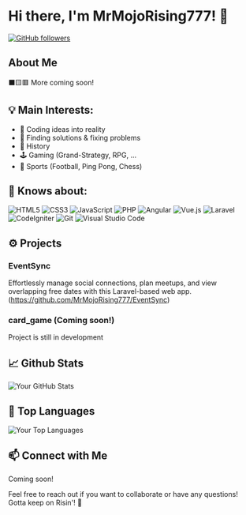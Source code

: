 # Hi there, I'm MrMojoRising777! 👋

[![GitHub followers](https://img.shields.io/github/followers/MrMojoRising777?label=Follow&style=social)](https://github.com/MrMojoRising777)

## About Me

⬛🟨🟥
More coming soon!

## 💡 Main Interests:

<ul>
  <li>💭 Coding ideas into reality</li>
  <li>🔎 Finding solutions & fixing problems</li>
  <li>📜 History</li>
  <li>🕹️ Gaming (Grand-Strategy, RPG, ...</li>
  <li>🏓 Sports (Football, Ping Pong, Chess)</li>
</ul>

## 🧠 Knows about:

<img src="https://img.shields.io/badge/html5-%23E34F26.svg?style=for-the-badge&amp;logo=html5&amp;logoColor=white" alt="HTML5">
<img src="https://img.shields.io/badge/css3-%231572B6.svg?style=for-the-badge&amp;logo=css3&amp;logoColor=white" alt="CSS3">
<img src="https://img.shields.io/badge/javascript-%23323330.svg?style=for-the-badge&amp;logo=javascript&amp;logoColor=%23F7DF1E" alt="JavaScript">
<img src="https://img.shields.io/badge/php-%23777BB4.svg?style=for-the-badge&amp;logo=php&amp;logoColor=white" alt="PHP">
<img src="https://img.shields.io/badge/angular-%23DD0031.svg?style=for-the-badge&amp;logo=angular&amp;logoColor=white" alt="Angular">
<img src="https://img.shields.io/badge/vuejs-%2335495e.svg?style=for-the-badge&amp;logo=vue.js&amp;logoColor=%234FC08D" alt="Vue.js">
<img src="https://img.shields.io/badge/laravel-%23FF2D20.svg?style=for-the-badge&amp;logo=laravel&amp;logoColor=white" alt="Laravel">
<img src="https://img.shields.io/badge/codeigniter-%23EF4223.svg?style=for-the-badge&amp;logo=codeigniter&amp;logoColor=white" alt="CodeIgniter">
<img src="https://img.shields.io/badge/git-%23F05033.svg?style=for-the-badge&amp;logo=git&amp;logoColor=white" alt="Git">
<img src="https://img.shields.io/badge/visualstudiocode-%23007ACC.svg?style=for-the-badge&amp;logo=visual-studio-code&amp;logoColor=white" alt="Visual Studio Code">

## ⚙️ Projects

### EventSync
Effortlessly manage social connections, plan meetups, and view overlapping free dates with this Laravel-based web app.
(https://github.com/MrMojoRising777/EventSync)

### card_game (Coming soon!)
Project is still in development

## 📈 Github Stats

![Your GitHub Stats](https://github-readme-stats.vercel.app/api?username=MrMojoRising777&show_icons=true&hide=issues,contribs&theme=radical)

## 💪 Top Languages

![Your Top Languages](https://github-readme-stats.vercel.app/api/top-langs/?username=MrMojoRising777&layout=compact&theme=radical)

## 📫 Connect with Me

Coming soon!

Feel free to reach out if you want to collaborate or have any questions!
Gotta keep on Risin'! 🚀
